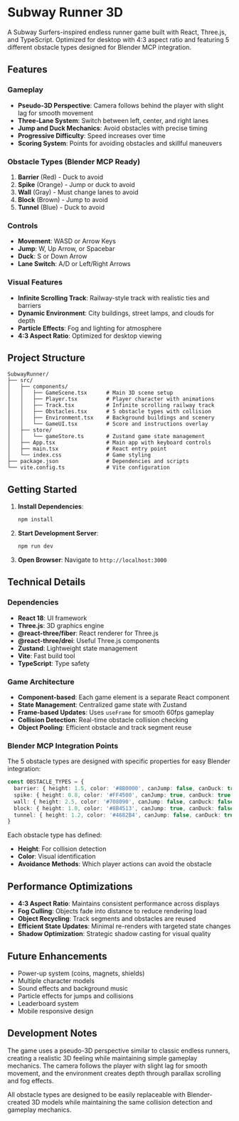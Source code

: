 # Subway Runner 3D

A Subway Surfers-inspired endless runner game built with React, Three.js, and TypeScript. Optimized for desktop with 4:3 aspect ratio and featuring 5 different obstacle types designed for Blender MCP integration.

## Features

### Gameplay
- **Pseudo-3D Perspective**: Camera follows behind the player with slight lag for smooth movement
- **Three-Lane System**: Switch between left, center, and right lanes
- **Jump and Duck Mechanics**: Avoid obstacles with precise timing
- **Progressive Difficulty**: Speed increases over time
- **Scoring System**: Points for avoiding obstacles and skillful maneuvers

### Obstacle Types (Blender MCP Ready)
1. **Barrier** (Red) - Duck to avoid
2. **Spike** (Orange) - Jump or duck to avoid  
3. **Wall** (Gray) - Must change lanes to avoid
4. **Block** (Brown) - Jump to avoid
5. **Tunnel** (Blue) - Duck to avoid

### Controls
- **Movement**: WASD or Arrow Keys
- **Jump**: W, Up Arrow, or Spacebar
- **Duck**: S or Down Arrow
- **Lane Switch**: A/D or Left/Right Arrows

### Visual Features
- **Infinite Scrolling Track**: Railway-style track with realistic ties and barriers
- **Dynamic Environment**: City buildings, street lamps, and clouds for depth
- **Particle Effects**: Fog and lighting for atmosphere
- **4:3 Aspect Ratio**: Optimized for desktop viewing

## Project Structure

```
SubwayRunner/
├── src/
│   ├── components/
│   │   ├── GameScene.tsx      # Main 3D scene setup
│   │   ├── Player.tsx         # Player character with animations
│   │   ├── Track.tsx          # Infinite scrolling railway track
│   │   ├── Obstacles.tsx      # 5 obstacle types with collision
│   │   ├── Environment.tsx    # Background buildings and scenery
│   │   └── GameUI.tsx         # Score and instructions overlay
│   ├── store/
│   │   └── gameStore.ts       # Zustand game state management
│   ├── App.tsx                # Main app with keyboard controls
│   ├── main.tsx               # React entry point
│   └── index.css              # Game styling
├── package.json               # Dependencies and scripts
└── vite.config.ts             # Vite configuration
```

## Getting Started

1. **Install Dependencies**:
   ```bash
   npm install
   ```

2. **Start Development Server**:
   ```bash
   npm run dev
   ```

3. **Open Browser**:
   Navigate to `http://localhost:3000`

## Technical Details

### Dependencies
- **React 18**: UI framework
- **Three.js**: 3D graphics engine
- **@react-three/fiber**: React renderer for Three.js
- **@react-three/drei**: Useful Three.js components
- **Zustand**: Lightweight state management
- **Vite**: Fast build tool
- **TypeScript**: Type safety

### Game Architecture
- **Component-based**: Each game element is a separate React component
- **State Management**: Centralized game state with Zustand
- **Frame-based Updates**: Uses `useFrame` for smooth 60fps gameplay
- **Collision Detection**: Real-time obstacle collision checking
- **Object Pooling**: Efficient obstacle and track segment reuse

### Blender MCP Integration Points
The 5 obstacle types are designed with specific properties for easy Blender integration:

```typescript
const OBSTACLE_TYPES = {
  barrier: { height: 1.5, color: '#8B0000', canJump: false, canDuck: true },
  spike: { height: 0.8, color: '#FF4500', canJump: true, canDuck: true },
  wall: { height: 2.5, color: '#708090', canJump: false, canDuck: false },
  block: { height: 1.0, color: '#8B4513', canJump: true, canDuck: false },
  tunnel: { height: 1.2, color: '#4682B4', canJump: false, canDuck: true }
}
```

Each obstacle type has defined:
- **Height**: For collision detection
- **Color**: Visual identification
- **Avoidance Methods**: Which player actions can avoid the obstacle

## Performance Optimizations

- **4:3 Aspect Ratio**: Maintains consistent performance across displays
- **Fog Culling**: Objects fade into distance to reduce rendering load
- **Object Recycling**: Track segments and obstacles are reused
- **Efficient State Updates**: Minimal re-renders with targeted state changes
- **Shadow Optimization**: Strategic shadow casting for visual quality

## Future Enhancements

- Power-up system (coins, magnets, shields)
- Multiple character models
- Sound effects and background music
- Particle effects for jumps and collisions
- Leaderboard system
- Mobile responsive design

## Development Notes

The game uses a pseudo-3D perspective similar to classic endless runners, creating a realistic 3D feeling while maintaining simple gameplay mechanics. The camera follows the player with slight lag for smooth movement, and the environment creates depth through parallax scrolling and fog effects.

All obstacle types are designed to be easily replaceable with Blender-created 3D models while maintaining the same collision detection and gameplay mechanics.